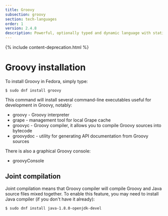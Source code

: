 ```yaml
---
title: Groovy
subsection: groovy
section: tech-languages
order: 1
version: 2.4.8
description: Powerful, optionally typed and dynamic language with static compilation capabilities on JVM.
---
```


{% include content-deprecation.html %}

# Groovy installation

To install Groovy in Fedora, simply type:

```
$ sudo dnf install groovy
```

This command will install several command-line executables useful for development in Groovy, notably:

* groovy - Groovy interpreter
* grape - management tool for local Grape cache
* groovyc - Groovy compiler, it allows you to compile Groovy sources into bytecode
* groovydoc - utility for generating API documentation from Groovy sources

There is also a graphical Groovy console:

* groovyConsole


## Joint compilation

Joint compilation means that Groovy compiler will compile Groovy and Java source files mixed together. To enable this feature, you may need to install Java compiler (if you don't have it already):

```
$ sudo dnf install java-1.8.0-openjdk-devel
```
